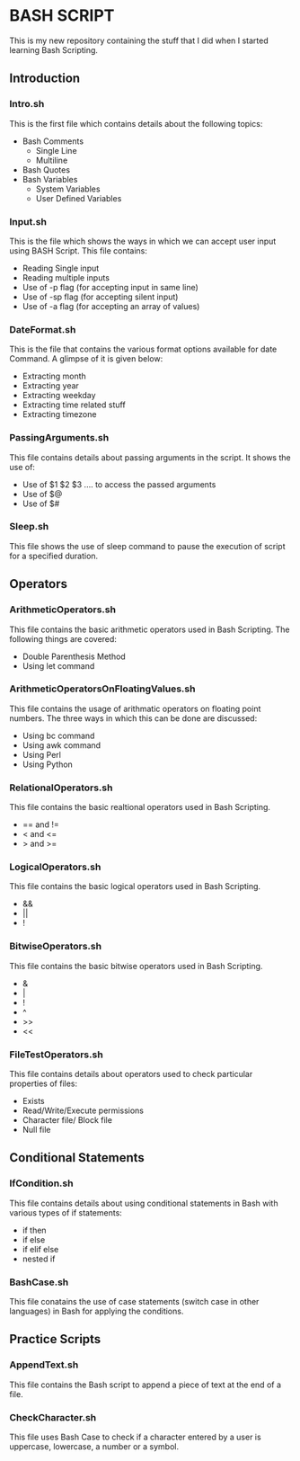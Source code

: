 # BASH SCRIPT
This is my new repository containing the stuff that I did when I started learning Bash Scripting.

## Introduction
  ### Intro.sh
  This is the first file which contains details about the following topics:
  - Bash Comments
    - Single Line
    - Multiline
  - Bash Quotes
  - Bash Variables
    - System Variables
    - User Defined Variables
  ### Input.sh
  This is the file which shows the ways in which we can accept user input using BASH Script. This file contains:
  - Reading Single input
  - Reading multiple inputs
  - Use of -p flag (for accepting input in same line)
  - Use of -sp flag (for accepting silent input)
  - Use of -a flag (for accepting an array of values)
  ### DateFormat.sh
  This is the file that contains the various format options available for date Command. A glimpse of it is given below:
  - Extracting month
  - Extracting year
  - Extracting weekday
  - Extracting time related stuff
  - Extracting timezone
  ### PassingArguments.sh
  This file contains details about passing arguments in the script. It shows the use of:
  - Use of $1 $2 $3 .... to access the passed arguments
  - Use of $@
  - Use of $#
  ### Sleep.sh
  This file shows the use of sleep command to pause the execution of script for a specified duration.
 
## Operators
  ### ArithmeticOperators.sh
  This file contains the basic arithmetic operators used in Bash Scripting. The following things are covered:
  - Double Parenthesis Method
  - Using let command
  ### ArithmeticOperatorsOnFloatingValues.sh
  This file contains the usage of arithmatic operators on floating point numbers. The three ways in which this can be done are discussed:
  - Using bc command
  - Using awk command
  - Using Perl
  - Using Python
  ### RelationalOperators.sh
  This file contains the basic realtional operators used in Bash Scripting.
  - == and !=
  - < and <=
  - \> and >=
  ### LogicalOperators.sh
  This file contains the basic logical operators used in Bash Scripting.
  - &&
  - ||
  - !
  ### BitwiseOperators.sh
  This file contains the basic bitwise operators used in Bash Scripting.
  - &
  - |
  - !
  - ^
  - \>>
  - <<
  ### FileTestOperators.sh
  This file contains details about operators used to check particular properties of files:
  - Exists
  - Read/Write/Execute permissions
  - Character file/ Block file
  - Null file
   
## Conditional Statements
  ### IfCondition.sh
  This file contains details about using conditional statements in Bash with various types of if statements:
  - if then
  - if else
  - if elif else
  - nested if
  ### BashCase.sh
  This file conatains the use of case statements (switch case in other languages) in Bash for applying the conditions.
## Practice Scripts
  ### AppendText.sh
  This file contains the Bash script to append a piece of text at the end of a file.
  ### CheckCharacter.sh
  This file uses Bash Case to check if a character entered by a user is uppercase, lowercase, a number or a symbol.
